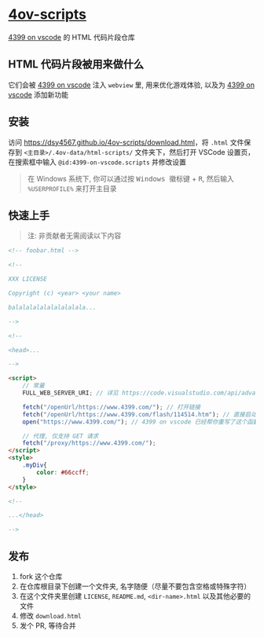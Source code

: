 # [4ov-scripts](https://github.com/dsy4567/4ov-scripts)

[4399 on vscode](https://github.com/dsy4567/4399-on-vscode) 的 HTML 代码片段仓库

## HTML 代码片段被用来做什么

它们会被 [4399 on vscode](https://github.com/dsy4567/4399-on-vscode) 注入
`webview` 里, 用来优化游戏体验, 以及为
[4399 on vscode](https://github.com/dsy4567/4399-on-vscode) 添加新功能

## 安装

访问 <https://dsy4567.github.io/4ov-scripts/download.html>，将 `.html` 文件保存到 `<主目录>/.4ov-data/html-scripts/` 文件夹下，然后打开 VSCode 设置页，在搜索框中输入 `@id:4399-on-vscode.scripts` 并修改设置

> 在 Windows 系统下, 你可以通过按 <kbd>Windows 徽标键</kbd> + <kbd>R</kbd>, 然后输入 `%USERPROFILE%` 来打开主目录

## 快速上手

> 注: 非贡献者无需阅读以下内容

```html
<!-- foobar.html -->

<!--

XXX LICENSE

Copyright (c) <year> <your name>

balalalalalalalalalala...

-->

<!--

<head>...

-->

<script>
    // 常量
    FULL_WEB_SERVER_URI; // 详见 https://code.visualstudio.com/api/advanced-topics/remote-extensions#option-1-use-asexternaluri

    fetch("/openUrl/https://www.4399.com/"); // 打开链接
    fetch("/openUrl/https://www.4399.com/flash/114514.htm"); // 直接启动游戏
    open("https://www.4399.com/"); // 4399 on vscode 已经帮你重写了这个函数, 等效于 fetch("/openUrl/https://www.4399.com/")

    // 代理, 仅支持 GET 请求
    fetch("/proxy/https://www.4399.com/");
</script>
<style>
    .myDiv{
        color: #66ccff;
    }
</style>

<!--

...</head>

-->

```
## 发布

1. fork 这个仓库
2. 在仓库根目录下创建一个文件夹, 名字随便（尽量不要包含空格或特殊字符）
3. 在这个文件夹里创建 `LICENSE`, `README.md`, `<dir-name>.html` 以及其他必要的文件
4. 修改 `download.html`
5. 发个 PR, 等待合并

